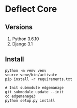 # Deflect Core

## Versions

1. Python 3.6.10
2. Django 3.1

## Install

```
python -m venv venv
source venv/bin/activate
pip install -r requirements.txt

# Init submodule edgemanage
git submodule update --init
cd edgemanage3
python setup.py install
```

